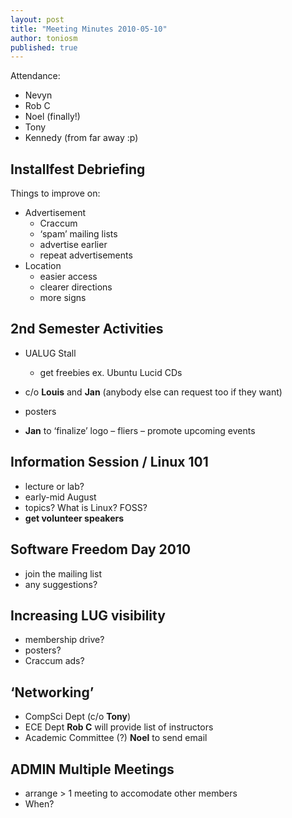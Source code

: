 ```yaml
---
layout: post
title: "Meeting Minutes 2010-05-10"
author: toniosm
published: true
---
```


Attendance:

 - Nevyn
 - Rob C
 - Noel (finally!)
 - Tony
 - Kennedy (from far away :p)

Installfest Debriefing
----------------------

Things to improve on:
 - Advertisement
   - Craccum
   - ‘spam’ mailing lists
   - advertise earlier
   - repeat advertisements
 - Location
   - easier access
   - clearer directions
   - more signs

2nd Semester Activities
-----------------------

 - UALUG Stall
   - get freebies ex. Ubuntu Lucid CDs

 - c/o **Louis** and **Jan** (anybody else can request too if they want)
 - posters
 - **Jan** to ‘finalize’ logo – fliers – promote upcoming events


Information Session / Linux 101
-------------------------------

- lecture or lab?
- early-mid August
- topics? What is Linux? FOSS?
- **get volunteer speakers**

Software Freedom Day 2010
-------------------------

- join the mailing list
- any suggestions?

Increasing LUG visibility
-------------------------

- membership drive?
- posters?
- Craccum ads?

‘Networking’
------------

- CompSci Dept (c/o **Tony**)
- ECE Dept **Rob C** will provide list of instructors
- Academic Committee (?) **Noel** to send email

ADMIN Multiple Meetings
-----------------------

- arrange > 1 meeting to accomodate other members
- When?
